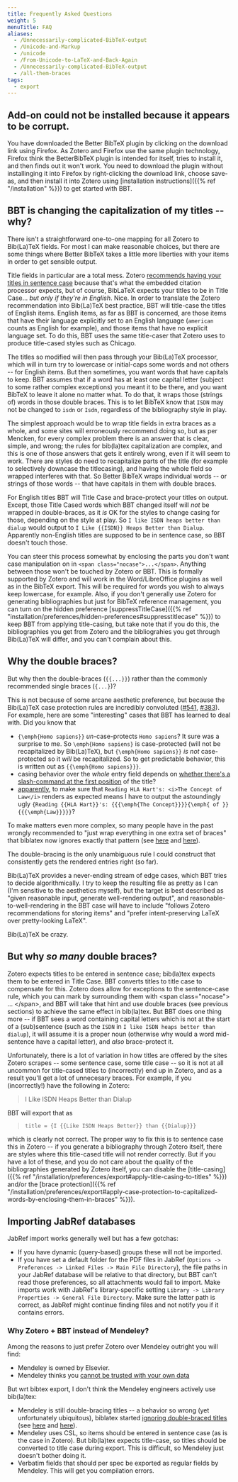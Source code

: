 ```yaml
---
title: Frequently Asked Questions
weight: 5
menuTitle: FAQ
aliases:
  - /Unnecessarily-complicated-BibTeX-output
  - /Unicode-and-Markup
  - /unicode
  - /From-Unicode-to-LaTeX-and-Back-Again
  - /Unnecessarily-complicated-BibTeX-output
  - /all-them-braces
tags:
  - export
---
```


## Add-on could not be installed because it appears to be corrupt.

You have downloaded the Better BibTeX plugin by clicking on the
download link using Firefox. As Zotero and Firefox use the same
plugin technology, Firefox think the BetterBibTeX plugin is intended
for itself, tries to install it, and then finds out it won't work.
You need to download the plugin without installinging it into Firefox
by right-clicking the download link, choose save-as, and then install
it into Zotero using [installation instructions]({{% ref "/installation" %}}) to get started with BBT.

## BBT is changing the capitalization of my titles -- why?

There isn't a straightforward one-to-one mapping for all Zotero to Bib(La)TeX
fields. For most I can make reasonable choices, but there are some things where
Better BibTeX takes a little more liberties with your items in order to get
sensible output.

Title fields in particular are a total mess. Zotero [recommends having your
titles in sentence
case](https://zotero-manual.github.io/adding-items/#sentence-and-title-case)
because that's what the embedded citation processor expects, but of course,
BibLaTeX expects your titles to be in Title Case... *but only if they're in
English*. Nice. In order to translate the Zotero recommendation into Bib(La)TeX
best practice, BBT will title-case the titles of English items. English
items, as far as BBT is concerned, are those items that have their
language explicitly set to an English language (`american` counts as English for
example), and those items that have no explicit language set. To do this,
BBT uses the same title-caser that Zotero uses to produce title-cased styles
such as Chicago.

The titles so modified will then pass through your Bib(La)TeX processor, which
will in turn try to lowercase or initial-caps some words and not others -- for
English items. But then sometimes, you want words that have capitals to
keep. BBT assumes that if a word has at least one capital letter (subject to
some rather complex exceptions) you meant it to be there, and you want BibTeX to
leave it alone no matter what. To do that, it wraps those (strings of) words in
those double braces. This is to let BibTeX know that `ISDN` may not be changed
to `isdn` or `Isdn`, regardless of the bibliography style in play.

The simplest approach would be to wrap title fields in extra braces as a whole,
and some sites will erroneously recommend doing so, but as per Mencken, for
every complex problem there is an answer that is clear, simple, and wrong; the
rules for bib(la)tex capitalization are complex, and this is one of those
answers that gets it entirely wrong, even if it will seem to work. There are
styles do need to recapitalize parts of the title (for example to selectively
downcase the titlecasing), and having the whole field so wrapped interferes with
that. So Better BibTeX wraps individual words -- or strings of those words --
that have capitals in them with double braces.

For English titles BBT will Title Case and brace-protect your titles on output.
Except, those Title Cased words which BBT changed itself will *not* be wrapped
in double-braces, as it *is* OK for the styles to change casing for those,
depending on the style at play. So `I like ISDN heaps better than dialup` would
output to `I Like {{ISDN}} Heaps Better than Dialup`. Apparently non-English
titles are supposed to be in sentence case, so BBT doesn't touch those.

You can steer this process somewhat by enclosing the parts you don't want case
manipulation on in `<span class="nocase">...</span>`. Anything between those
won't be touched by Zotero or BBT. This is formally supported by Zotero and will
work in the Word/LibreOffice plugins as well as in the BibTeX export. This will
be required for words you wish to always keep lowercase, for example. Also, if
you don't generally use Zotero for generating bibliographies but just for BibTeX
reference management, you can turn on the hidden preference
[suppressTitleCase]({{% ref
"installation/preferences/hidden-preferences#suppresstitlecase" %}}) to keep BBT
from applying title-casing, but take note that if you do this, the
bibliographies you get from Zotero and the bibliograhies you get through
Bib(La)TeX will differ, and you can't complain about this.

## Why the double braces?

But why then the double-braces (`{{...}}`) rather than the commonly recommended
single braces (`{...}`)?

This is not because of some arcane aesthetic preference, but because the
Bib(La)TeX case protection rules are incredibly convoluted
([#541](https://github.com/retorquere/zotero-better-bibtex/issues/541),
[#383](https://github.com/retorquere/zotero-better-bibtex/issues/383)). For
example, here are some "interesting" cases that BBT has learned to deal with.
Did you know that

*   `{\emph{Homo sapiens}}` *un*-case-protects `Homo sapiens`? It sure was a
    surprise to me. So `\emph{Homo sapiens}` is case-protected (will not be
    recapitalized by Bib(La)TeX), but `{\emph{Homo sapiens}}` *is not*
    case-protected so it *will* be recapitalized. So to get predictable
    behavior, this is written out as `{{\emph{Homo sapiens}}}`.
*   casing behavior over the *whole* entry field depends on [whether there's
    a slash-command at the first
    position](https://github.com/retorquere/zotero-better-bibtex/issues/541#issuecomment-240156274)
    of the title?
*   [apparently](https://github.com/retorquere/zotero-better-bibtex/issues/541#issuecomment-240999396),
    to make sure that `Reading HLA Hart's: <i>The Concept of Law</i>` renders as
    expected means I have to output the astoundingly ugly `{Reading {{HLA
    Hart}}'s: {{{\emph{The Concept}}}}{\emph{ of }}{{{\emph{Law}}}}}`?

To make matters even more complex, so many people have in the past wrongly
recommended to "just wrap everything in one extra set of braces" that biblatex
now ignores exactly that pattern (see
[here](https://tex.stackexchange.com/a/327387/27603) and
[here](https://tex.stackexchange.com/a/233976/27603)).

The double-bracing is the only unambiguous rule I could construct that
consistently gets the rendered entries right (so far).

Bib(La)TeX provides a never-ending stream of edge cases, which BBT tries to
decide algorithmically. I try to keep the resulting file as pretty as I can (I'm
sensitive to the aesthetics myself), but the target is best described as "given
reasonable input, generate well-rendering output", and
reasonable-to-well-rendering in the BBT case will have to include "follows
Zotero recommendations for storing items" and "prefer intent-preserving
LaTeX over pretty-looking LaTeX".

Bib(La)TeX be crazy.

## But why *so many* double braces?

Zotero expects titles to be entered in sentence case; bib(la)tex
expects them to be entered in Title Case. BBT converts titles to
title case to compensate for this. Zotero does allow for exceptions
to the sentence-case rule, which you can mark by surrounding them
with &lt;span class="nocase"&gt; ... &lt;/span&gt;, and BBT will
take that hint and use double braces (see previous sections) to
achieve the same effect in bib(la)tex. But BBT does one thing more
-- if BBT sees a word containing capital letters which is not at
the start of a (sub)sentence (such as the `ISDN` in `I like ISDN
heaps better than dialup`), it will assume it is a proper noun
(otherwise why would a word mid-sentence have a capital letter),
and *also* brace-protect it.

Unfortunately, there is a lot of variation in how titles are offered by the sites Zotero scrapes -- some sentence case, some title case -- so it is not at all uncommon for title-cased titles to (incorrectly) end up in Zotero, and as a result you'll get a lot of unnecesary braces. For example, if you (incorrectly!) have the following in Zotero:

> I Like ISDN Heaps Better than Dialup

BBT will export that as

> `title = {I {{Like ISDN Heaps Better}} than {{Dialup}}}`

which is clearly not correct. The proper way to fix this is to sentence case this in Zotero -- if you generate a bibliography through Zotero itself, there are styles where this title-cased title will not render correctly. But if you have a lot of these, and you do not care about the quality of the bibliographies generated by Zotero itself, you can disable the [title-casing]({{% ref "/installation/preferences/export#apply-title-casing-to-titles" %}}) and/or the [brace protection]({{% ref "/installation/preferences/export#apply-case-protection-to-capitalized-words-by-enclosing-them-in-braces" %}}).

## Importing JabRef databases

JabRef import works generally well but has a few gotchas:

*   If you have dynamic (query-based) groups these will not be imported.
*   If you have set a default folder for the PDF files in JabRef
    (`Options -> Preferences -> Linked Files -> Main File Directory`), the file paths in your JabRef database will be relative to that
    directory, but BBT can't read those preferences, so all attachments would
    fail to import. Make imports work with JabRef's library-specific setting `Library -> Library Properties -> General File Directory`.
    Make sure the latter path is correct, as JabRef might continue finding files and not notify you if it contains errors.

### Why Zotero + BBT instead of Mendeley?

Among the reasons to just prefer Zotero over Mendeley outright you will find:

* Mendeley is owned by Elsevier.
* Mendeley thinks you [cannot be trusted with your own data](https://www.zotero.org/support/kb/mendeley_import#mendeley_database_encryption)

But wrt bibtex export, I don't think the Mendeley engineers actively use bib(la)tex:

* Mendeley is still double-bracing titles -- a behavior so wrong (yet unfortunately ubiquitous), biblatex started [ignoring double-braced titles]() (see [here](https://tex.stackexchange.com/a/327387/27603) and [here](https://tex.stackexchange.com/a/233976/27603)).
* Mendeley uses CSL, so items should be entered in sentence case (as is the case in Zotero). But bib(la)tex expects title-case, so titles should be converted to title case during export. This is difficult, so Mendeley just doesn't bother doing it.
* Verbatim fields that should per spec be exported as regular fields by Mendeley. This will get you compilation errors.
